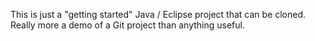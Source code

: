 This is just a "getting started" Java / Eclipse 
project that can be cloned. Really more a demo
of a Git project than anything useful.
